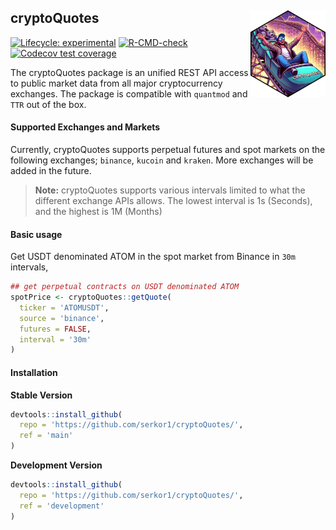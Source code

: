 
<!-- README.md is generated from README.Rmd. Please edit that file -->

## cryptoQuotes <a href="https://serkor1.github.io/cryptoQuotes/"><img src="man/figures/logo.png" align="right" height="139" alt="cryptoQuotes website" /></a>

<!-- badges: start -->

[![Lifecycle:
experimental](https://img.shields.io/badge/lifecycle-experimental-orange.svg)](https://lifecycle.r-lib.org/articles/stages.html#experimental)
[![R-CMD-check](https://github.com/serkor1/cryptoQuotes/actions/workflows/R-CMD-check.yaml/badge.svg)](https://github.com/serkor1/cryptoQuotes/actions/workflows/R-CMD-check.yaml)
[![Codecov test
coverage](https://codecov.io/gh/serkor1/cryptoQuotes/branch/main/graph/badge.svg)](https://app.codecov.io/gh/serkor1/cryptoQuotes?branch=main)
<!-- badges: end -->

The cryptoQuotes package is an unified REST API access to public market
data from all major cryptocurrency exchanges. The package is compatible
with `quantmod` and `TTR` out of the box.

#### Supported Exchanges and Markets

Currently, cryptoQuotes supports perpetual futures and spot markets on
the following exchanges; `binance`, `kucoin` and `kraken`. More
exchanges will be added in the future.

> **Note:** cryptoQuotes supports various intervals limited to what the
> different exchange APIs allows. The lowest interval is 1s (Seconds),
> and the highest is 1M (Months)

#### Basic usage

Get USDT denominated ATOM in the spot market from Binance in `30m`
intervals,

``` r
## get perpetual contracts on USDT denominated ATOM
spotPrice <- cryptoQuotes::getQuote(
  ticker = 'ATOMUSDT',
  source = 'binance',
  futures = FALSE,
  interval = '30m'
)
```

#### Installation

**Stable Version**

``` r
devtools::install_github(
  repo = 'https://github.com/serkor1/cryptoQuotes/',
  ref = 'main'
)
```

**Development Version**

``` r
devtools::install_github(
  repo = 'https://github.com/serkor1/cryptoQuotes/',
  ref = 'development'
)
```
